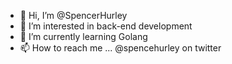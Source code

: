 - 👋 Hi, I’m @SpencerHurley
- 👀 I’m interested in back-end development
- 🌱 I’m currently learning Golang
- 📫 How to reach me ... @spencehurley on twitter
